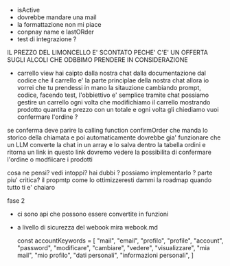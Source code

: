 - isActive
- dovrebbe mandare una mail
- la formattazione non mi piace
- conpnay name e lastORder
- test di integrazione ?

IL PREZZO DEL LIMONCELLO E' SCONTATO PECHE' C'E' UN OFFERTA SUGLI ALCOLI CHE ODBBIMO PRENDERE IN CONSIDERAZIONE

- carrello view
  hai caipto dalla nostra chat dalla documentazione dal codice
  che il carrello e' la parte principlae della nostra chat
  allora io vorrei che tu prendessi in mano la sitauzione
  cambiando prompt, codice, facendo test, l'obbiettivo e' semplice
  tramite chat possiamo gestire un carrello ogni volta che modifichiamo il carrello mostrando prodotto quantita e prezzo con un totale
  e ogni volta gli chiediamo vuoi confermare l'ordine ?

se conferma deve parire la calling function confirmOrder che manda lo storico della chiamata e poi automaticamente dovrebbe gia' funzionare che un LLM converte la chat in un array e lo salva dentro la tabella ordini e ritorna un link
in questo link dovremo vedere la possibilita di confermare l'ordine
o modfiicare i prodotti

cosa ne pensi?
vedi intoppi?
hai dubbi ?
possiamo implementarlo ?
parte piu' critica?
il propmtp come lo ottimizzeresti
dammi la roadmap quando tutto ti e' chaiaro

fase 2

- ci sono api che possono essere convertite in funzioni
- a livello di sicurezza del webook mira webook.md

  const accountKeywords = [
  "mail",
  "email",
  "profilo",
  "profile",
  "account",
  "password",
  "modificare",
  "cambiare",
  "vedere",
  "visualizzare",
  "mia mail",
  "mio profilo",
  "dati personali",
  "informazioni personali",
  ]
